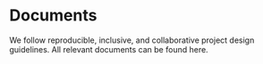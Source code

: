 
# Documents

We follow reproducible, inclusive, and collaborative project design guidelines. All relevant documents can be found here.
